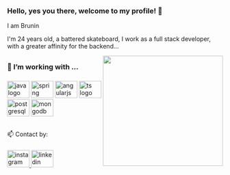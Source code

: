 ### Hello, yes you there, welcome to my profile! 👋
<p> I am Brunin </p>

I'm 24 years old, a battered skateboard, I work as a full stack developer, with a greater affinity for the backend...
<div>
<img align="right" src="https://media0.giphy.com/media/qgQUggAC3Pfv687qPC/giphy.gif" height="258" width="280"; />
</div>

##

<div>


### 🔭 I’m working with ...
</div>

###

<div>
  
  <img src="https://cdn.jsdelivr.net/gh/devicons/devicon/icons/java/java-original.svg" height="40" width="52" alt="java logo"  />
  <img src="https://cdn.jsdelivr.net/gh/devicons/devicon/icons/spring/spring-original.svg" height="40" width="52" alt="spring logo"  />
  <img src="https://cdn.jsdelivr.net/gh/devicons/devicon/icons/angularjs/angularjs-original.svg" height="40" width="52" alt="angularjs logo"  />
  <img src="https://cdn.jsdelivr.net/gh/devicons/devicon/icons/typescript/typescript-original.svg" height="40" width="52" alt="ts logo"  />
  <img src="https://cdn.jsdelivr.net/gh/devicons/devicon/icons/postgresql/postgresql-original.svg" height="40" width="52" alt="postgresql logo"  />
  <img src="https://cdn.jsdelivr.net/gh/devicons/devicon/icons/mongodb/mongodb-plain-wordmark.svg" height="40" width="52" alt="mongodb logo"  />
</div>

##

<div>
📫 Contact by:

###
<a href="https://www.instagram.com/_bru.nin/" target="_blank">
    <img src="https://raw.githubusercontent.com/maurodesouza/profile-readme-generator/master/src/assets/icons/social/instagram/default.svg" width="52" height="40" alt="instagram logo"  />
  </a>
  <a href="https://www.linkedin.com/in/bruno-ribeiro-0a084a19a/" target="_blank">
    <img src="https://raw.githubusercontent.com/maurodesouza/profile-readme-generator/master/src/assets/icons/social/linkedin/default.svg" width="52" height="40" alt="linkedin logo" />
  </a>
  
</div>
